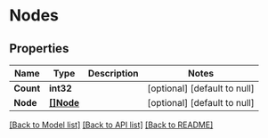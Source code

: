 # Nodes

## Properties
Name | Type | Description | Notes
------------ | ------------- | ------------- | -------------
**Count** | **int32** |  | [optional] [default to null]
**Node** | [**[]Node**](node.md) |  | [optional] [default to null]

[[Back to Model list]](../README.md#documentation-for-models) [[Back to API list]](../README.md#documentation-for-api-endpoints) [[Back to README]](../README.md)


